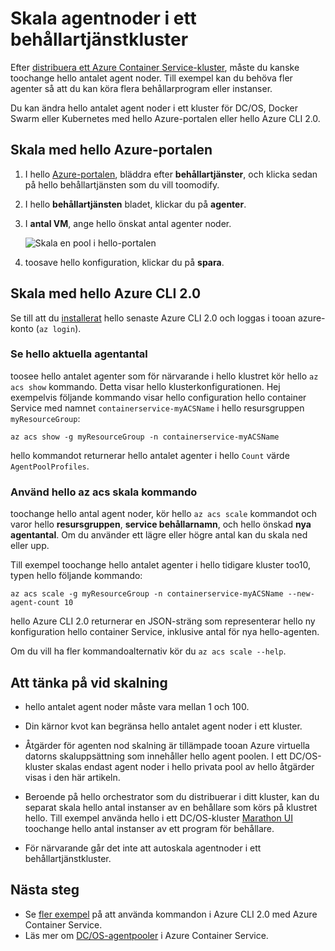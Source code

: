 # <a name="scale-agent-nodes-in-a-container-service-cluster"></a>Skala agentnoder i ett behållartjänstkluster
Efter [distribuera ett Azure Container Service-kluster](../articles/container-service/dcos-swarm/container-service-deployment.md), måste du kanske toochange hello antalet agent noder. Till exempel kan du behöva fler agenter så att du kan köra flera behållarprogram eller instanser. 

Du kan ändra hello antalet agent noder i ett kluster för DC/OS, Docker Swarm eller Kubernetes med hello Azure-portalen eller hello Azure CLI 2.0. 

## <a name="scale-with-hello-azure-portal"></a>Skala med hello Azure-portalen

1. I hello [Azure-portalen](https://portal.azure.com), bläddra efter **behållartjänster**, och klicka sedan på hello behållartjänsten som du vill toomodify.
2. I hello **behållartjänsten** bladet, klickar du på **agenter**.
3. I **antal VM**, ange hello önskat antal agenter noder.

    ![Skala en pool i hello-portalen](./media/container-service-scale/container-service-scale-portal.png)

4. toosave hello konfiguration, klickar du på **spara**.

## <a name="scale-with-hello-azure-cli-20"></a>Skala med hello Azure CLI 2.0

Se till att du [installerat](/cli/azure/install-az-cli2) hello senaste Azure CLI 2.0 och loggas i tooan azure-konto (`az login`).

### <a name="see-hello-current-agent-count"></a>Se hello aktuella agentantal
toosee hello antalet agenter som för närvarande i hello klustret kör hello `az acs show` kommando. Detta visar hello klusterkonfigurationen. Hej exempelvis följande kommando visar hello configuration hello container Service med namnet `containerservice-myACSName` i hello resursgruppen `myResourceGroup`:

```azurecli
az acs show -g myResourceGroup -n containerservice-myACSName
```

hello kommandot returnerar hello antalet agenter i hello `Count` värde `AgentPoolProfiles`.

### <a name="use-hello-az-acs-scale-command"></a>Använd hello az acs skala kommando
toochange hello antal agent noder, kör hello `az acs scale` kommandot och varor hello **resursgruppen**, **service behållarnamn**, och hello önskad **nya agentantal**. Om du använder ett lägre eller högre antal kan du skala ned eller upp.

Till exempel toochange hello antalet agenter i hello tidigare kluster too10, typen hello följande kommando:

```azurecli
az acs scale -g myResourceGroup -n containerservice-myACSName --new-agent-count 10
```

hello Azure CLI 2.0 returnerar en JSON-sträng som representerar hello ny konfiguration hello container Service, inklusive antal för nya hello-agenten.

Om du vill ha fler kommandoalternativ kör du `az acs scale --help`.

## <a name="scaling-considerations"></a>Att tänka på vid skalning

* hello antalet agent noder måste vara mellan 1 och 100. 

* Din kärnor kvot kan begränsa hello antalet agent noder i ett kluster.

* Åtgärder för agenten nod skalning är tillämpade tooan Azure virtuella datorns skaluppsättning som innehåller hello agent poolen. I ett DC/OS-kluster skalas endast agent noder i hello privata pool av hello åtgärder visas i den här artikeln.

* Beroende på hello orchestrator som du distribuerar i ditt kluster, kan du separat skala hello antal instanser av en behållare som körs på klustret hello. Till exempel använda hello i ett DC/OS-kluster [Marathon UI](../articles/container-service/dcos-swarm/container-service-mesos-marathon-ui.md) toochange hello antal instanser av ett program för behållare.

* För närvarande går det inte att autoskala agentnoder i ett behållartjänstkluster.

## <a name="next-steps"></a>Nästa steg
* Se [fler exempel](../articles/container-service/dcos-swarm/container-service-create-acs-cluster-cli.md) på att använda kommandon i Azure CLI 2.0 med Azure Container Service.
* Läs mer om [DC/OS-agentpooler](../articles/container-service/dcos-swarm/container-service-dcos-agents.md) i Azure Container Service.

